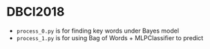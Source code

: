 # DBCI2018
* `process_0.py` is for finding key words under Bayes model
* `process_1.py` is for using Bag of Words + MLPClassifier to predict

